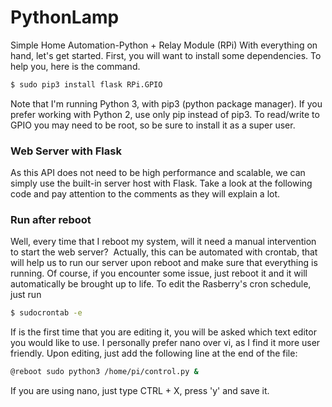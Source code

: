 # PythonLamp
Simple Home Automation-Python + Relay Module (RPi)
With everything on hand, let's get started. First, you will want to install some dependencies. To help you, here is the command. 
````sh
$ sudo pip3 install flask RPi.GPIO
````

Note that I'm running Python 3, with pip3 (python package manager). If you prefer working with Python 2, use only pip instead of pip3. To read/write to GPIO you may need to be root, so be sure to install it as a super user.

### Web Server with Flask
As this API does not need to be high performance and scalable, we can simply use the built-in server host with Flask. Take a look at the following code and pay attention to the comments as they will explain a lot.


### Run after reboot
Well, every time that I reboot my system, will it need a manual intervention to start the web server? 
Actually, this can be automated with crontab, that will help us to run our server upon reboot and make sure that everything is running. Of course, if you encounter some issue, just reboot it and it will automatically be brought up to life.
To edit the Rasberry's cron schedule, just run 
````sh
$ sudocrontab -e
````

If is the first time that you are editing it, you will be asked which text editor you would like to use. I personally prefer nano over vi, as I find it more user friendly.
Upon editing, just add the following line at the end of the file:
````sh
@reboot sudo python3 /home/pi/control.py &
````
If you are using nano, just type CTRL + X, press 'y' and save it.

